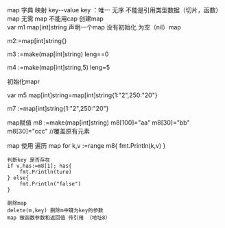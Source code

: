 map 
    字典 映射  key--value key ：唯一 无序  不能是引用类型数据（切片，函数）
    map 无需
    map 不能用cap
创建map   
var m1 map[int]string 声明一个map 没有初始化 为空（nil）map


m2:=map[int]string{} 

m3 :=make(map[int]string)  leng==0

m4 :=make(map[int]string,5) leng=5

初始化mapr

var m5 map[int]string=map[int]string{1:"2",250:"20"}

m7 :=map[int]string{1:"2",250:"20"}

map赋值
m8 :=make(map[int]string)
m8[100]="aa"
m8[30]="bb"
m8[30]="ccc"  //覆盖原有元素


map 使用
    遍历 map
    for k,v :=range m8{
		fmt.Println(k,v)
	}

    判断key 是否存在
    if v,has:=m8[1]; has{
		fmt.Println(ture)
	} else{
		fmt.Println("false")
	}

    删除map
    delete(m,key) 删除m中键为key的参数
    map 做函数参数和返回值 传引用 （地址8）